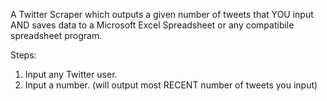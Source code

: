 A Twitter Scraper which outputs a given number of tweets that YOU input AND saves data to a Microsoft Excel Spreadsheet or any compatibile spreadsheet program.

Steps:
1) Input any Twitter user.
2) Input a number. (will output most RECENT number of tweets you input)
